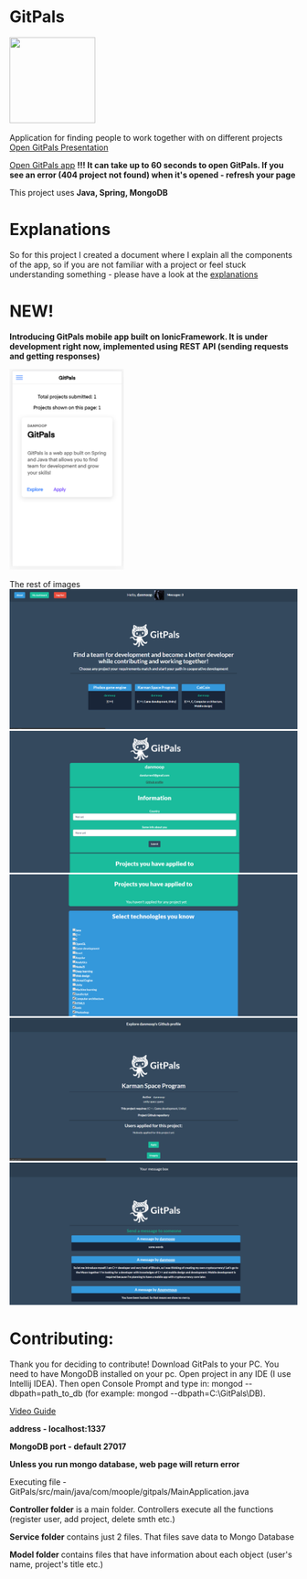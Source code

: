 # GitPals

<img src="https://image.flaticon.com/icons/svg/89/89341.svg" width="150" height="150">

Application for finding people to work together with on different projects
[Open GitPals Presentation](https://danmoop.github.io/GitPals-Showcase/)

[Open GitPals app](https://gitpals.herokuapp.com/) **!!! It can take up to 60 seconds to open GitPals. If you see an error (404 project not found) when it's opened - refresh your page**

This project uses **Java, Spring, MongoDB**

# Explanations

So for this project I created a document where I explain all the components of the app, so if you are not familiar with a project or feel stuck understanding something - please have a look at the [explanations](https://media.licdn.com/dms/document/C561FAQFG8gUUJ6s2qQ/feedshare-document-pdf-analyzed/0?e=1575079200&v=beta&t=bv8PqT_NGYmTPnQu3QyrTz-jJM4V2ynxvS56R3ZaM5k)

# NEW! 

**Introducing GitPals mobile app built on IonicFramework. It is under development right now, implemented using REST API (sending requests and getting responses)**

<img src="gallery/mobile.png" width="200">

The rest of images
![image](gallery/main.png)
![image](gallery/d1.png)
![image](gallery/d2.png)
![image](gallery/project1.png)
![image](gallery/messages.png)

# Contributing:
Thank you for deciding to contribute! Download GitPals to your PC. You need to have MongoDB installed on your pc.
Open project in any IDE (I use Intellij IDEA). Then open Console Prompt and type in: mongod --dbpath=path_to_db (for example: mongod --dbpath=C:\GitPals\DB). 

[Video Guide](https://youtu.be/JbvxJyXmOEM)

**address - localhost:1337**

**MongoDB port - default 27017**

**Unless you run mongo database, web page will return error**

Executing file - GitPals/src/main/java/com/moople/gitpals/MainApplication.java

**Controller folder** is a main folder. Controllers execute all the functions (register user, add project, delete smth etc.)

**Service folder** contains just 2 files. That files save data to Mongo Database

**Model folder** contains files that have information about each object (user's name, project's title etc.)
